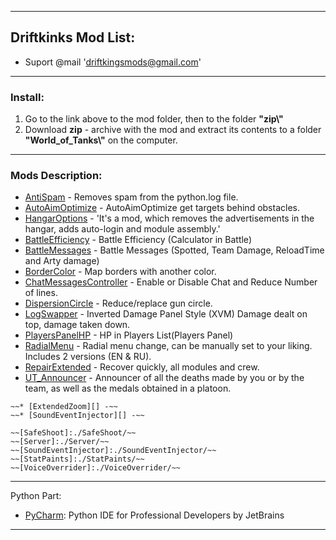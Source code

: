 ﻿---------------------------------------------
**Driftkinks Mod List:**
---------------------------------------------
 - Suport @mail 'driftkingsmods@gmail.com'
 --------------------------------------------
### Install:
1. Go to the link above to the mod folder, then to the folder **"zip\\"**
2. Download **zip** - archive with the mod and extract its contents to a folder **"World_of_Tanks\\"** on the computer.
 --------------------------------------------

### Mods Description:
* [AntiSpam][] - Removes spam from the python.log file.
* [AutoAimOptimize][] - AutoAimOptimize get targets behind obstacles.
* [HangarOptions][] - 'It's a mod, which removes the advertisements in the hangar, adds auto-login and module assembly.'
* [BattleEfficiency][] - Battle Efficiency (Calculator in Battle)
* [BattleMessages][] - Battle Messages (Spotted, Team Damage, ReloadTime and Arty damage)
* [BorderColor][] - Map borders with another color.
* [ChatMessagesController][] - Enable or Disable Chat and Reduce Number of lines.
* [DispersionCircle][] - Reduce/replace gun circle.
* [LogSwapper][] - Inverted Damage Panel Style (XVM) Damage dealt on top, damage taken down.
* [PlayersPanelHP][] - HP in Players List(Players Panel)
* [RadialMenu][] - Radial menu change, can be manually set to your liking. Includes 2 versions (EN & RU).
* [RepairExtended][] - Recover quickly, all modules and crew.
* [UT_Announcer][] - Announcer of all the deaths made by you or by the team, as well as the medals obtained in a platoon.
~~~~
~~* [ExtendedZoom][] -~~
~~* [SoundEventInjector][] -~~
~~~~

[AntiSpam]:./AntiSpam/
[AutoAimOptimize]:./AutoAimOptimize/
[HangarOptions]:./HangarOptions/
[BattleEfficiency]: ./BattleEfficiency/
[BattleMessages]: ./BattleMessages/
[BorderColor]:./BorderColor/
[ChatMessagesController]:./ChatMessagesController/
[DispersionCircle]:./DispersionCircle/
[ExtendedZoom]:./ExtendedZoom/
[LogSwapper]:./LogSwapper/
[PlayersPanelHP]:./PlayersPanelHP/
[RadialMenu]:./RadialMenu/
[RepairExtended]:./RepairExtended/
[UT_Announcer]:./UT_Announcer/
~~~~
~~[SafeShoot]:./SafeShoot/~~
~~[Server]:./Server/~~
~~[SoundEventInjector]:./SoundEventInjector/~~
~~[StatPaints]:./StatPaints/~~
~~[VoiceOverrider]:./VoiceOverrider/~~
~~~~

--------------------------------------------
Python Part:
* [PyCharm](https://www.jetbrains.com/pycharm/): Python IDE for Professional Developers by JetBrains 
--------------------------------------------